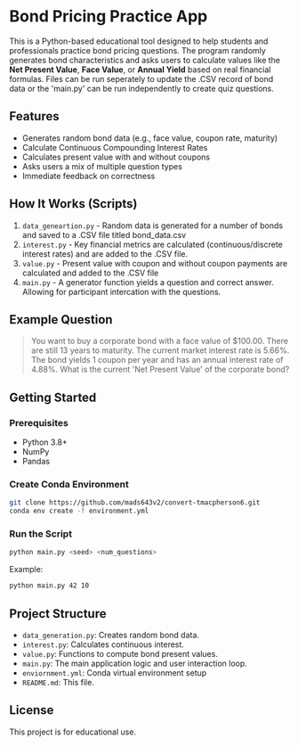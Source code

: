 
# Bond Pricing Practice App

This is a Python-based educational tool designed to help students and 
professionals practice bond pricing questions. The program randomly generates 
bond characteristics and asks users to calculate values like the 
**Net Present Value**, **Face Value**, or **Annual Yield** based on real 
financial formulas. Files can be run seperately to update the .CSV record of 
bond data or the 'main.py' can be run independently to create quiz questions.

## Features

- Generates random bond data (e.g., face value, coupon rate, maturity)
- Calculate Continuous Compounding Interest Rates
- Calculates present value with and without coupons
- Asks users a mix of multiple question types
- Immediate feedback on correctness

## How It Works (Scripts)

1. `data_geneartion.py` - Random data is generated for a number of bonds and 
saved to a .CSV file titled bond_data.csv 
2. `interest.py` - Key financial metrics are calculated (continuous/discrete
interest rates) and are added to the .CSV file.
3. `value.py` - Present value with coupon and without coupon payments are 
calculated and added to the .CSV file
4. `main.py` - A generator function yields a question and correct answer. 
Allowing for participant intercation with the questions.


## Example Question

> You want to buy a corporate bond with a face value of $100.00. There are 
still 13 years to maturity. The current market interest rate is 5.66%. The 
bond yields 1 coupon per year and has an annual interest rate of 4.88%. 
What is the current 'Net Present Value' of the corporate bond?

## Getting Started

### Prerequisites

- Python 3.8+
- NumPy
- Pandas

### Create Conda Environment

```bash
git clone https://github.com/mads643v2/convert-tmacpherson6.git
conda env create -f environment.yml
```

### Run the Script

```bash
python main.py <seed> <num_questions>
```

Example:

```bash
python main.py 42 10
```

## Project Structure

- `data_generation.py`: Creates random bond data.
- `interest.py`: Calculates continuous interest.
- `value.py`: Functions to compute bond present values.
- `main.py`: The main application logic and user interaction loop.
- `enviornment.yml`: Conda virtual environment setup
- `README.md`: This file.

## License

This project is for educational use.
